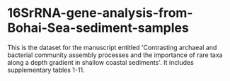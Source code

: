 # 16SrRNA-gene-analysis-from-Bohai-Sea-sediment-samples

This is the dataset for the manuscript entitled 'Contrasting archaeal and bacterial community assembly processes and the importance of rare taxa along a depth gradient in shallow coastal sediments'. It includes supplementary tables 1-11.
